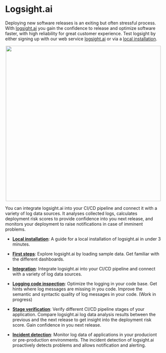 # Logsight.ai

<!-- <img style="float: right;" width=400 src="/get_started/hero.png"/> -->

Deploying new software releases is an exiting but often stressful process. With [logsight.ai](https://logsight.ai) you gain the confidence to release and optimize software faster, with high reliability for great customer experience. Test logsight by either signing up with our web service [logsight.ai](https://logsight.ai) or via a [local installation](/get_started/installation.md).

<div align=center>
<img width="500" src="/get_started/imgs/hero.png"/>
</div>

You can integrate logsight.ai into your CI/CD pipeline and connect it with a variety of log data sources. It analyses collected logs, calculates deployment risk scores to provide confidence into you next release, and monitors your deployment to raise notifications in case of imminent problems.

+ **[Local installation](/get_started/installation.md)**: A guide for a local installation of logsight.ai in under 3 minutes.

+ **[First steps](/get_started/first_steps.md)**: Explore logsight.ai by loading sample data. Get familiar with the different dashboards.

+ **[Integration](/integration/overview.md)**: Integrate logsight.ai into your CI/CD pipeline and connect with a variety of log data sources.

+ **[Logging code inspection](/logging_code_inspection/overview.md)**: Optimize the logging in your code base. Get hints where log messages are missing in you code. Improve the semantic and syntactic quality of log messages in your code. (Work in progress)

+ **[Stage verification](/stage_verification/overview.md)**: Verify different CI/CD pipeline stages of your application. Compare logsight.ai log data analysis results between the previous and the next release to get insight into the deployment risk score. Gain confidence in you next release.

+ **[Incident detection](/incident_detection/overview.md)**: Monitor log data of applications in your produciont or pre-production environments. The incident detection of logsight.ai proactively detects problems and allows notification and alerting.
